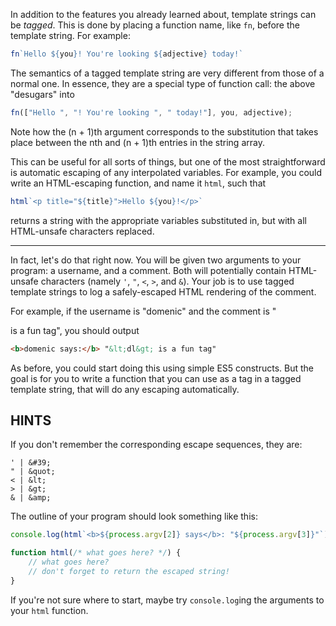 In addition to the features you already learned about, template strings can be _tagged_. This is done by placing a function name, like `fn`, before the template string. For example:

```js
fn`Hello ${you}! You're looking ${adjective} today!`
```

The semantics of a tagged template string are very different from those of a normal one. In essence, they are a special type of function call: the above "desugars" into

```js
fn(["Hello ", "! You're looking ", " today!"], you, adjective);
```

Note how the (n + 1)th argument corresponds to the substitution that takes place between the nth and (n + 1)th entries in the string array.

This can be useful for all sorts of things, but one of the most straightforward is automatic escaping of any interpolated variables. For example, you could write an HTML-escaping function, and name it `html`, such that

```js
html`<p title="${title}">Hello ${you}!</p>`
```

returns a string with the appropriate variables substituted in, but with all HTML-unsafe characters replaced.

---

In fact, let's do that right now. You will be given two arguments to your program: a username, and a comment. Both will potentially contain HTML-unsafe characters (namely `'`, `"`, `<`, `>`, and `&`). Your job is to use tagged template strings to log a safely-escaped HTML rendering of the comment.

For example, if the username is "domenic" and the comment is "<dl> is a fun tag", you should output

```html
<b>domenic says:</b> "&lt;dl&gt; is a fun tag"
```

As before, you could start doing this using simple ES5 constructs. But the goal is for you to write a function that you can use as a tag in a tagged template string, that will do any escaping automatically.

## HINTS

If you don't remember the corresponding escape sequences, they are:

```
' | &#39;
" | &quot;
< | &lt;
> | &gt;
& | &amp;
```

The outline of your program should look something like this:

```js
console.log(html`<b>${process.argv[2]} says</b>: "${process.argv[3]}"`);

function html(/* what goes here? */) {
    // what goes here?
    // don't forget to return the escaped string!
}
```

If you're not sure where to start, maybe try `console.log`ing the arguments to your `html` function.
